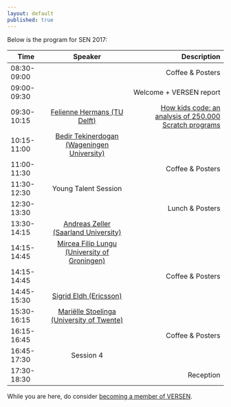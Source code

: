 ```yaml
---
layout: default
published: true
---
```


Below is the program for SEN 2017:

| Time | Speaker | Description |
|----- | :------:  | ----------: |
| 08:30-09:00 |  | Coffee & Posters |
| 09:00-09:30 |  | Welcome + VERSEN report |
| 09:30-10:15 | [Felienne Hermans (TU Delft)](./hermans) | [How kids code: an analysis of 250.000 Scratch programs](./hermans) |
| 10:15-11:00 | [Bedir Tekinerdogan (Wageningen University)](./tekinerdogan) | |
| 11:00-11:30 |  | Coffee & Posters | 
| 11:30-12:30 | Young Talent Session |  | 
| 12:30-13:30 |  | Lunch & Posters |
| 13:30-14:15 | [Andreas Zeller (Saarland University)](./zeller) |  | 
| 14:15-14:45 | [Mircea Filip Lungu (University of Groningen)](./lungu) |  |
| 14:15-14:45 |  | Coffee & Posters |
| 14:45-15:30 | [Sigrid Eldh (Ericsson)](./eldh) |  |
| 15:30-16:15 | [Mariëlle Stoelinga (University of Twente)](./stoelinga)	|  |
| 16:15-16:45 |  | Coffee & Posters |
| 16:45-17:30 | Session 4	|  |
| 17:30-18:30 | 	| Reception |



While you are here, do consider [becoming a member of VERSEN](http://www.versen.nl/register).
